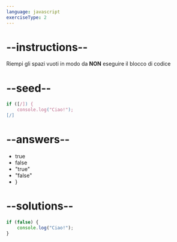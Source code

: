 ```yaml
---
language: javascript
exerciseType: 2
---
```


# --instructions--

Riempi gli spazi vuoti in modo da **NON** eseguire il blocco di codice

# --seed--

```javascript
if ([/]) {
    console.log("Ciao!");
[/]
```

# --answers--

- true
- false
- "true"
- "false"
- }

# --solutions--

```javascript
if (false) {
    console.log("Ciao!");
}
```
